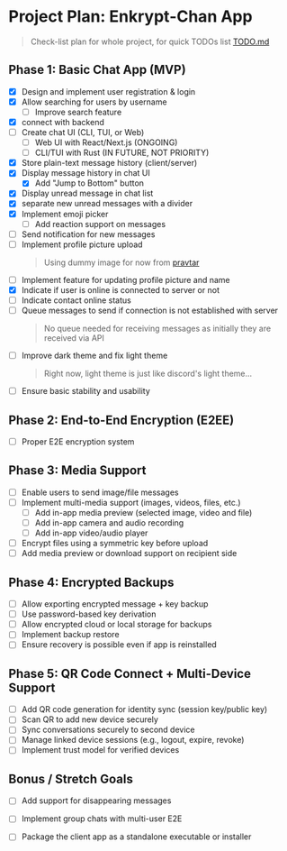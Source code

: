 # Project Plan: Enkrypt-Chan App

> Check-list plan for whole project, for quick TODOs list [TODO.md](TODO.md)

## Phase 1: Basic Chat App (MVP)

- [x] Design and implement user registration & login
- [x] Allow searching for users by username
  - [ ] Improve search feature
- [x] connect with backend
- [ ] Create chat UI (CLI, TUI, or Web)
  - [ ] Web UI with React/Next.js (ONGOING)
  - [ ] CLI/TUI with Rust (IN FUTURE, NOT PRIORITY)
- [x] Store plain-text message history (client/server)
- [x] Display message history in chat UI
  - [x] Add "Jump to Bottom" button
- [x] Display unread message in chat list
- [x] separate new unread messages with a divider
- [x] Implement emoji picker
  - [ ] Add reaction support on messages
- [ ] Send notification for new messages
- [ ] Implement profile picture upload
  > Using dummy image for now from [pravtar](https://pravatar.cc/)
- [ ] Implement feature for updating profile picture and name
- [x] Indicate if user is online is connected to server or not
- [ ] Indicate contact online status
- [ ] Queue messages to send if connection is not established with server
    > No queue needed for receiving messages as initially they are received via API
- [ ] Improve dark theme and fix light theme 
    > Right now, light theme is just like discord's light theme...
- [ ] Ensure basic stability and usability

## Phase 2: End-to-End Encryption (E2EE)

- [ ] Proper E2E encryption system

## Phase 3: Media Support

- [ ] Enable users to send image/file messages
- [ ] Implement multi-media support (images, videos, files, etc.)
  - [ ] Add in-app media preview (selected image, video and file)
  - [ ] Add in-app camera and audio recording
  - [ ] Add in-app video/audio player
- [ ] Encrypt files using a symmetric key before upload
- [ ] Add media preview or download support on recipient side

## Phase 4: Encrypted Backups

- [ ] Allow exporting encrypted message + key backup
- [ ] Use password-based key derivation
- [ ] Allow encrypted cloud or local storage for backups
- [ ] Implement backup restore
- [ ] Ensure recovery is possible even if app is reinstalled

## Phase 5: QR Code Connect + Multi-Device Support

- [ ] Add QR code generation for identity sync (session key/public key)
- [ ] Scan QR to add new device securely
- [ ] Sync conversations securely to second device
- [ ] Manage linked device sessions (e.g., logout, expire, revoke)
- [ ] Implement trust model for verified devices

## Bonus / Stretch Goals

- [ ] Add support for disappearing messages
- [ ] Implement group chats with multi-user E2E
- [ ] Package the client app as a standalone executable or installer

